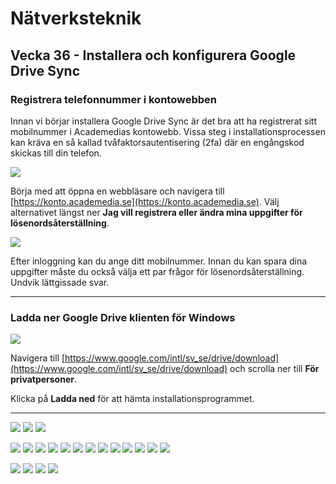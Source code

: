 # Nätverksteknik


## Vecka 36 - Installera och konfigurera Google Drive Sync


### Registrera telefonnummer i kontowebben

Innan vi börjar installera Google Drive Sync är det bra att ha registrerat sitt mobilnummer
i Academedias kontowebb. Vissa steg i installationsprocessen kan kräva en så kallad tvåfaktorsautentisering
(2fa) där en engångskod skickas till din telefon.


  ![](media/kontowebben_00_settings.png)


Börja med att öppna en webbläsare och navigera till [https://konto.academedia.se](https://konto.academedia.se). Välj alternativet längst ner
**Jag vill registrera eller ändra mina uppgifter för lösenordsåterställning**.


  ![](media/kontowebben_01_register.png)


Efter inloggning kan du ange ditt mobilnummer. Innan du kan spara dina uppgifter måste du också välja ett par frågor
för lösenordsåterställning. Undvik lättgissade svar.

---

### Ladda ner Google Drive klienten för Windows

![](media/download_00.png)

Navigera till [https://www.google.com/intl/sv_se/drive/download](https://www.google.com/intl/sv_se/drive/download) och scrolla ner till
**För privatpersoner**.

Klicka på **Ladda ned** för att hämta installationsprogrammet.

---

![](media/gaccount_00_choose_account.png)
![](media/gaccount_01_grant_access.png)
![](media/gaccount_02_success.png)

![](media/gupdate_00_install.png)
![](media/gupdate_01_install.png)
![](media/gupdate_02_trayicon.png)
![](media/gupdate_03_splash.png)
![](media/gupdate_04_signon.png)
![](media/gupdate_05_choose_folder_start.png)
![](media/gupdate_06_select_folder.png)
![](media/gupdate_07_added_folder.png)
![](media/gupdate_08_drivesync_splash.png)
![](media/gupdate_09_drive_sync_disable.png)
![](media/gupdate_10_tray.png)
![](media/gupdate_11_settings.png)
![](media/gupdate_12_sync_activity.png)

![](media/drive_00_my_device.png)
![](media/drive_01_sharing.png)
![](media/drive_02_sharinguser.png)
![](media/drive_03_sharinguser_submit.png)
